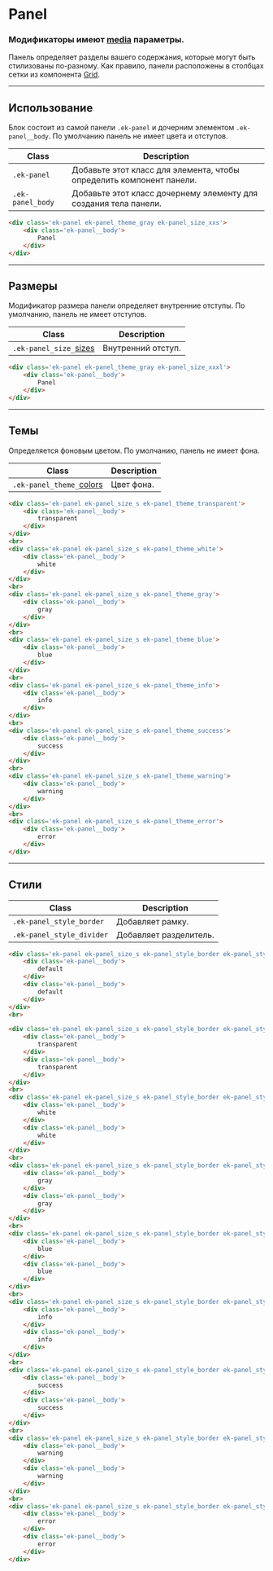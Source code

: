 [colors]: NOT_USED/removed_colors.md
[sizes]: base/sizes.md
[media]: base/media.md

[grid]: packages/evokit-grid/

# Panel

### Модификаторы имеют [media] параметры.

Панель определяет разделы вашего содержания, которые могут быть стилизованы по-разному. Как правило, панели расположены в столбцах сетки из компонента [Grid][grid].

---

## Использование

Блок состоит из самой панели `.ek-panel`  и дочерним элементом `.ek-panel__body`. По умолчанию панель не имеет цвета и отступов.

|       Class       |                              Description                               |
|-------------------|------------------------------------------------------------------------|
|  `.ek-panel`      |  Добавьте этот класс для элемента, чтобы определить компонент панели.  |
|  `.ek-panel_body` |  Добавьте этот класс дочернему элементу для создания тела панели.      |

``` html
<div class='ek-panel ek-panel_theme_gray ek-panel_size_xxs'>
    <div class='ek-panel__body'>
        Panel
    </div>
</div>
```

---

## Размеры

Модификатор размера панели определяет внутренние отступы. По умолчанию, панель не имеет отступов.

|           Class           |      Description      |
|---------------------------|-----------------------|
|  `.ek-panel_size_`[sizes] | Внутренний отступ.    |

``` html
<div class='ek-panel ek-panel_theme_gray ek-panel_size_xxxl'>
    <div class='ek-panel__body'>
        Panel
    </div>
</div>
```

---

## Темы

Определяется фоновым цветом. По умолчанию, панель не имеет фона.

|             Class             |      Description      |
|-------------------------------|-----------------------|
| `.ek-panel_theme_`[colors] | Цвет фона. |


``` html
<div class='ek-panel ek-panel_size_s ek-panel_theme_transparent'>
    <div class='ek-panel__body'>
        transparent
    </div>
</div>
<br>
<div class='ek-panel ek-panel_size_s ek-panel_theme_white'>
    <div class='ek-panel__body'>
        white
    </div>
</div>
<br>
<div class='ek-panel ek-panel_size_s ek-panel_theme_gray'>
    <div class='ek-panel__body'>
        gray
    </div>
</div>
<br>
<div class='ek-panel ek-panel_size_s ek-panel_theme_blue'>
    <div class='ek-panel__body'>
        blue
    </div>
</div>
<br>
<div class='ek-panel ek-panel_size_s ek-panel_theme_info'>
    <div class='ek-panel__body'>
        info
    </div>
</div>
<br>
<div class='ek-panel ek-panel_size_s ek-panel_theme_success'>
    <div class='ek-panel__body'>
        success
    </div>
</div>
<br>
<div class='ek-panel ek-panel_size_s ek-panel_theme_warning'>
    <div class='ek-panel__body'>
        warning
    </div>
</div>
<br>
<div class='ek-panel ek-panel_size_s ek-panel_theme_error'>
    <div class='ek-panel__body'>
        error
    </div>
</div>
```

---

## Стили

|           Class            |    Description   |
|----------------------------|------------------|
|  `.ek-panel_style_border`  | Добавляет рамку. |
|  `.ek-panel_style_divider`  | Добавляет разделитель. |

``` html
<div class='ek-panel ek-panel_size_s ek-panel_style_border ek-panel_style_divider'>
    <div class='ek-panel__body'>
        default
    </div>
    <div class='ek-panel__body'>
        default
    </div>
</div>
<br>

<div class='ek-panel ek-panel_size_s ek-panel_style_border ek-panel_style_divider ek-panel_theme_transparent'>
    <div class='ek-panel__body'>
        transparent
    </div>
    <div class='ek-panel__body'>
        transparent
    </div>
</div>
<br>
<div class='ek-panel ek-panel_size_s ek-panel_style_border ek-panel_style_divider ek-panel_theme_white'>
    <div class='ek-panel__body'>
        white
    </div>
    <div class='ek-panel__body'>
        white
    </div>
</div>
<br>
<div class='ek-panel ek-panel_size_s ek-panel_style_border ek-panel_style_divider ek-panel_theme_gray'>
    <div class='ek-panel__body'>
        gray
    </div>
    <div class='ek-panel__body'>
        gray
    </div>
</div>
<br>
<div class='ek-panel ek-panel_size_s ek-panel_style_border ek-panel_style_divider ek-panel_theme_blue'>
    <div class='ek-panel__body'>
        blue
    </div>
    <div class='ek-panel__body'>
        blue
    </div>
</div>
<br>
<div class='ek-panel ek-panel_size_s ek-panel_style_border ek-panel_style_divider ek-panel_theme_info'>
    <div class='ek-panel__body'>
        info
    </div>
    <div class='ek-panel__body'>
        info
    </div>
</div>
<br>
<div class='ek-panel ek-panel_size_s ek-panel_style_border ek-panel_style_divider ek-panel_theme_success'>
    <div class='ek-panel__body'>
        success
    </div>
    <div class='ek-panel__body'>
        success
    </div>
</div>
<br>
<div class='ek-panel ek-panel_size_s ek-panel_style_border ek-panel_style_divider ek-panel_theme_warning'>
    <div class='ek-panel__body'>
        warning
    </div>
    <div class='ek-panel__body'>
        warning
    </div>
</div>
<br>
<div class='ek-panel ek-panel_size_s ek-panel_style_border ek-panel_style_divider ek-panel_theme_error'>
    <div class='ek-panel__body'>
        error
    </div>
    <div class='ek-panel__body'>
        error
    </div>
</div>
```
